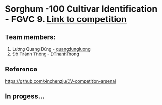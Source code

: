 # Sorghum -100 Cultivar Identification - FGVC 9. [Link to competition](https://www.kaggle.com/competitions/sorghum-id-fgvc-9/overview)

## Team members:
1. Lương Quang Dũng - [quangdungluong](https://github.com/quangdungluong)
2. Đỗ Thành Thông - [DThanhThong](https://github.com/DThanhThong)

## Reference
https://github.com/xinchenzju/CV-competition-arsenal

## In progess...